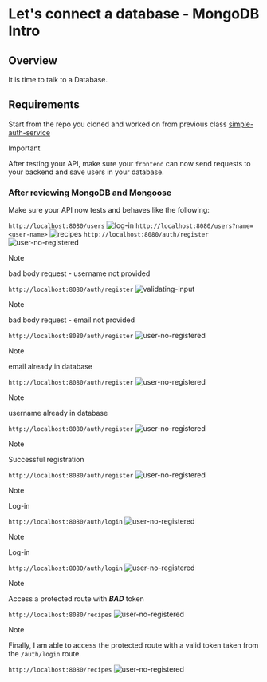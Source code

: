 # Let's connect a database - MongoDB Intro

## Overview

It is time to talk to a Database.

## Requirements

Start from the repo you cloned and worked on from previous class [simple-auth-service](https://github.com/juan-instructor/simple-auth-service)

> [!IMPORTANT]
> After testing your API, make sure your `frontend` can now send requests to your backend and save users in your database.

### After reviewing MongoDB and Mongoose

Make sure your API now tests and behaves like the following:

`http://localhost:8080/users`
![log-in](./project-assets/mongo01.png)
`http://localhost:8080/users?name=<user-name>`
![recipes](./project-assets/mongo02.png)
`http://localhost:8080/auth/register`
![user-no-registered](./project-assets/mongo03.png)

> [!NOTE]
> bad body request - username not provided

`http://localhost:8080/auth/register`
![validating-input](./project-assets/bad-body.png)

> [!NOTE]
> bad body request - email not provided

`http://localhost:8080/auth/register`
![user-no-registered](./project-assets/bad-body-email.png)

> [!NOTE]
> email already in database

`http://localhost:8080/auth/register`
![user-no-registered](./project-assets/email-taken.png)

> [!NOTE]
> username already in database

`http://localhost:8080/auth/register`
![user-no-registered](./project-assets/user-taken.png)

> [!NOTE]
> Successful registration

`http://localhost:8080/auth/register`
![user-no-registered](./project-assets/mongo04.png)

> [!NOTE]
> Log-in

`http://localhost:8080/auth/login`
![user-no-registered](./project-assets/login-taken.png)

> [!NOTE]
> Log-in

`http://localhost:8080/auth/login`
![user-no-registered](./project-assets/login-taken.png)

> [!NOTE]
> Access a protected route with **_BAD_** token

`http://localhost:8080/recipes`
![user-no-registered](./project-assets/bad-token.png)

> [!NOTE]
> Finally, I am able to access the protected route with a valid token taken from the `/auth/login` route.

`http://localhost:8080/recipes`
![user-no-registered](./project-assets/success-login.png)
